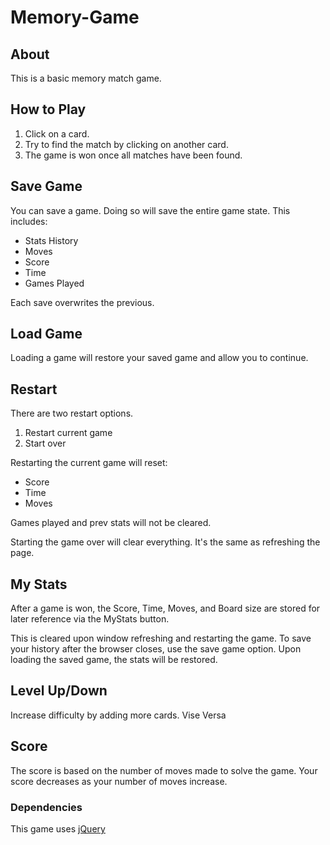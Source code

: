 # Memory-Game

## About 

This is a basic memory match game.

## How to Play

1. Click on a card.
2. Try to find the match by clicking on another card.
3. The game is won once all matches have been found.

## Save Game

You can save a game. Doing so will save the entire game state. This includes:
* Stats History
* Moves
* Score
* Time
* Games Played

Each save overwrites the previous.

## Load Game

Loading a game will restore your saved game and allow you to continue. 

## Restart

There are two restart options. 

1. Restart current game
2. Start over

Restarting the current game will reset:
* Score
* Time
* Moves

Games played and prev stats will not be cleared.

Starting the game over will clear everything. It's the same
as refreshing the page. 

## My Stats

After a game is won, the Score, Time, Moves, and Board size 
are stored for later reference via the MyStats button.

This is cleared upon window refreshing and restarting the game. 
To save your history after the browser closes, use the save
game option. Upon loading the saved game, the stats will be restored. 

## Level Up/Down

Increase difficulty by adding more cards. Vise Versa

## Score

The score is based on the number of moves made to solve the game. 
Your score decreases as your number of moves increase. 

### Dependencies

This game uses [jQuery](https://jquery.com/)
